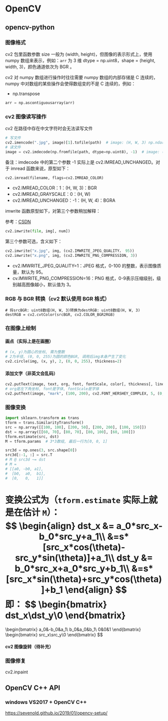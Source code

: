 # OpenCV

## opencv-python

### 图像格式

cv2 包里函数参数 size 一般为 (width, height)，但图像的表示形式上，使用 numpy 数组来表示，例如：`arr` 为 3 维 dtype = np.uint8，shape = (height, width, 3)，颜色通道依次为 BGR 。

cv2 对 numpy 数组进行操作时往往需要 numpy 数组的内部存储是 C 连续的，numpy 中对数组的某些操作会使得数组变的不是 C 连续的，例如：

- np.transpose

```python
arr = np.ascontiguousarray(arr)
```

### cv2 图像读写操作

cv2 在路径中存在中文字符时会无法读写文件

```python
# 写文件
cv2.imencode(".jpg", image)[1].tofile(path)  # image: (H, W, 3) np.ndarray, uint8, BGR format
# 读文件
image = cv2.imdecode(np.fromfile(path, dtype=np.uint8), -1)  # image: (H, W, 3) np.ndarray, uint8, BGR format
```

备注：imdecode 中的第二个参数 -1 实际上是 cv2.IMREAD_UNCHANGED。对于 imread 函数来说，原型如下：

```python
cv2.imread(filename, flags=cv2.IMREAD_COLOR)
```

- cv2.IMREAD_COLOR：1：(H, W, 3)：BGR
- cv2.IMREAD_GRAYSCALE：0：(H, W)
- cv2.IMREAD_UNCHANGED：-1：(H, W, 4)：BGRA

imwrite 函数原型如下，对第三个参数稍加解释：

参考：[CSDN](https://www.cnblogs.com/wal1317-59/p/13469451.html)

```python
cv2.imwrite(file, img[, num])
```

第三个参数可选，含义如下：

```python
cv2.imwrite("x.jpg", img, (cv2.IMWRITE_JPEG_QUALITY， 95))
cv2.imwrite("x.png", img, (cv2.IMWRITE_PNG_COMPRESSION, 3))
```

- cv2.IMWRITE_JPEG_QUALITY=1：JPEG 格式，0-100 的整数，表示图像质量，默认为 95。
- cv.IMWRITE_PNG_COMPRESSION=16：PNG 格式，0-9表示压缩级别，级别越高图像越小，默认值为 3。

### RGB 与 BGR 转换（cv2 默认使用 BGR 格式）

```
# 将srcBGR: uint8数组(H, W, 3)转换为destRGB: uint8数组(H, W, 3)
destRGB = cv2.cvtColor(srcBGR, cv2.COLOR_BGR2RGB)
```

### 在图像上绘制

#### 画点（实际上是在画圈）

```python
# (x, y)为圆心的坐标, 需为整数
# 2为半径, (0, 0, 255)为圆的颜色BGR, 调用后img本身产生了变化
cv2.circle(img, (x, y), 2, (0, 0, 255), thickness=2)
```

#### 添加文字（非英文会乱码）

```python
cv2.putText(image, text, org, font, fontScale, color[, thickness[, lineType[, bottomLeftOrigin]]])
# org是左下角坐标, font是字体, fontScale是字体
cv2.putText(image, "mark", (100, 200), cv2.FONT_HERSHEY_COMPLEX, 5, (0, 0, 255), 6)
```



### 图像变换

```python
import sklearn.transform as trans
tform = trans.SimilarityTransform()
src = np.array([[100, 100], [200, 50], [200, 200], [100, 150]])
dst = np.array([[60, 70], [80, 70], [80, 100], [60, 100]])
tform.estimate(src, dst)
M = tform.params  # 3*3数组, 最后一行为[0, 0, 1]

src3d = np.ones(3, src.shape[0])
src3d[:-1, :] = src.T
# M @ src3d ~= dst
# M = 
# [[a0, -b0, a1],
#  [b0,  a0,  b1],
#  [0,   0,   1]]
```

变换公式为（`tform.estimate` 实际上就是在估计 `M`）：
$$
\begin{align}
dst_x &= a_0*src_x-b_0*src_y+a_1\\
&=s*[src_x*cos(\theta)-src_y*sin(\theta)]+a_1\\
dst_y &= b_0*src_x+a_0*src_y+b_1\\
&=s*[src_x*sin(\theta)+src_y*cos(\theta)]+b_1
\end{align}
$$
即：
$$
\begin{bmatrix}
dst_x\\dst_y\\0
\end{bmatrix}
=
\begin{bmatrix}
a_0&-b_0&a_1\\
b_0&a_0&b_1\\
0&0&1
\end{bmatrix}
\begin{bmatrix}
src_x\\src_y\\0
\end{bmatrix}
$$
#### cv2 图像旋转（待补充）

### 图像修复

cv2.inpaint

## OpenCV C++ API

### windows VS2017 + OpenCV C++

https://sevenold.github.io/2019/01/opencv-setup/
